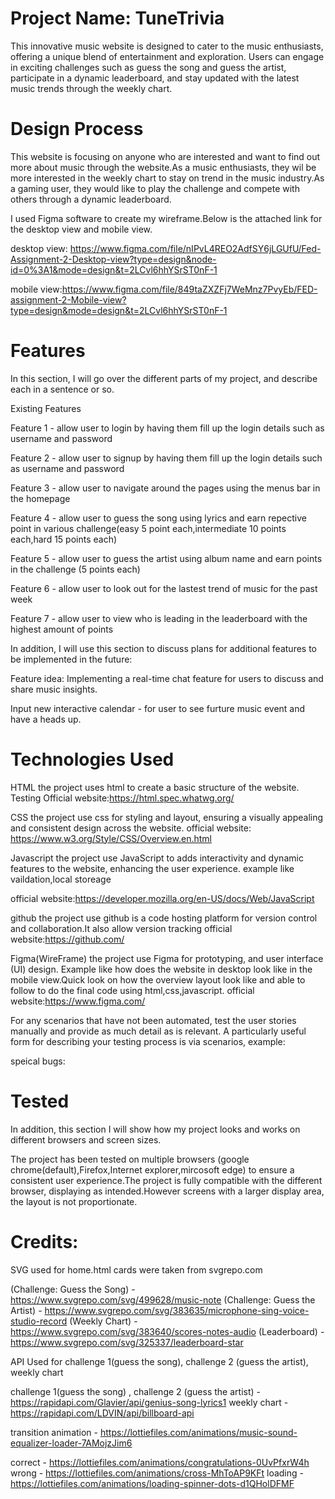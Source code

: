 # Project Name: TuneTrivia

This innovative music website is designed to cater to the music enthusiasts, offering a unique blend of entertainment and exploration. Users can engage in exciting challenges such as guess the song and guess the artist, participate in a dynamic leaderboard, and stay updated with the latest music trends through the weekly chart.

# Design Process

This website is focusing on anyone who are interested and want to find out more about music through the website.As a music enthusiasts, they wil be more interested in the weekly chart to stay on trend in the music industry.As a gaming user, they would like to play the challenge and compete with others through a dynamic leaderboard.

I used Figma software to create my wireframe.Below is the attached link for the desktop view and mobile view.

desktop view: https://www.figma.com/file/nIPvL4REO2AdfSY6jLGUfU/Fed-Assignment-2-Desktop-view?type=design&node-id=0%3A1&mode=design&t=2LCvl6hhYSrST0nF-1

mobile view:https://www.figma.com/file/849taZXZFj7WeMnz7PvyEb/FED-assignment-2-Mobile-view?type=design&mode=design&t=2LCvl6hhYSrST0nF-1

# Features

In this section, I will go over the different parts of my project, and describe each in a sentence or so.

Existing Features

Feature 1 - allow user to login by having them fill up the login details such as username and password

Feature 2 - allow user to signup by having them fill up the login details such as username and password

Feature 3 - allow user to navigate around the pages using the menus bar in the homepage

Feature 4 - allow user to guess the song using lyrics and earn repective point in various challenge(easy 5 point each,intermediate 10 points each,hard 15 points each)

Feature 5 - allow user to guess the artist using album name and earn points in the challenge (5 points each)

Feature 6 - allow user to look out for the lastest trend of music for the past week

Feature 7 - allow user to view who is leading in the leaderboard with the highest amount of points

In addition, I will use this section to discuss plans for additional features to be implemented in the future:

Feature idea:
Implementing a real-time chat feature for users to discuss and share music insights.

Input new interactive calendar - for user to see furture music event and have a heads up.

# Technologies Used

HTML
the project uses html to create a basic structure of the website.
Testing
Official website:https://html.spec.whatwg.org/

CSS
the project use css for styling and layout, ensuring a visually appealing and consistent design across the website.
official website: https://www.w3.org/Style/CSS/Overview.en.html

Javascript
the project use JavaScript to adds interactivity and dynamic features to the website, enhancing the user experience.
example like vaildation,local storeage

official website:https://developer.mozilla.org/en-US/docs/Web/JavaScript

github
the project use github is a code hosting platform for version control and collaboration.It also allow version tracking
official website:https://github.com/

Figma(WireFrame)
the project use Figma for prototyping, and user interface (UI) design.
Example like how does the website in desktop look like in the mobile view.Quick look on how the overview layout look like and able to follow to do the final code using html,css,javascript.
official website:https://www.figma.com/

For any scenarios that have not been automated, test the user stories manually and provide as much detail as is relevant. A particularly useful form for describing your testing process is via scenarios, example:

speical bugs:

# Tested

In addition, this section I will show how my project looks and works on different browsers and screen sizes.

The project has been tested on multiple browsers (google chrome(default),Firefox,Internet explorer,mircosoft edge) to ensure a consistent user experience.The project is fully compatible with the different browser, displaying as intended.However screens with a larger display area, the layout is not proportionate.

# Credits:

SVG used for home.html cards were taken from svgrepo.com

(Challenge: Guess the Song) - https://www.svgrepo.com/svg/499628/music-note
(Challenge: Guess the Artist) - https://www.svgrepo.com/svg/383635/microphone-sing-voice-studio-record
(Weekly Chart) - https://www.svgrepo.com/svg/383640/scores-notes-audio
(Leaderboard) - https://www.svgrepo.com/svg/325337/leaderboard-star

API Used for challenge 1(guess the song), challenge 2 (guess the artist), weekly chart

challenge 1(guess the song) , challenge 2 (guess the artist) - https://rapidapi.com/Glavier/api/genius-song-lyrics1
weekly chart - https://rapidapi.com/LDVIN/api/billboard-api

transition animation - https://lottiefiles.com/animations/music-sound-equalizer-loader-7AMojzJim6

correct - https://lottiefiles.com/animations/congratulations-0UvPfxrW4h
wrong - https://lottiefiles.com/animations/cross-MhToAP9KFt
loading - https://lottiefiles.com/animations/loading-spinner-dots-d1QHolDFMF

